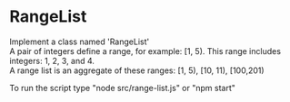 # RangeList
Implement a class named 'RangeList'<br />
A pair of integers define a range, for example: [1, 5). This range includes integers: 1, 2, 3, and 4.<br />
A range list is an aggregate of these ranges: [1, 5), [10, 11), [100,201)<br />

To run the script type "node src/range-list.js" or "npm start"
